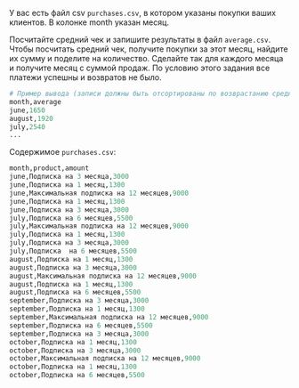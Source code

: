 У вас есть файл csv `purchases.csv`, в котором указаны покупки ваших клиентов. В колонке month указан месяц. 

Посчитайте средний чек и запишите результаты в файл `average.csv`. 
Чтобы посчитать средний чек, получите покупки за этот месяц, найдите их сумму и поделите на количество. Сделайте так для каждого месяца и получите месяц с суммой продаж. 
По условию этого задания все платежи успешны и возвратов не было.


```python
# Пример вывода (записи должны быть отсортированы по возврастанию среднего чека):
month,average
june,1650
august,1920
july,2540
...
```

Содержимое `purchases.csv`:
```python
month,product,amount
june,Подписка на 3 месяца,3000
june,Подписка на 1 месяц,1300
june,Максимальная подписка на 12 месяцев,9000
june,Подписка на 1 месяц,1300
june,Подписка на 3 месяца,3000
july,Подписка на 6 месяцев,5500
july,Максимальная подписка на 12 месяцев,9000
july,Подписка на 1 месяц,1300
july,Подписка на 3 месяца,3000
july,Подписка  на 6 месяцев,5500
august,Подписка на 1 месяц,1300
august,Подписка на 3 месяца,3000
august,Максимальная подписка на 12 месяцев,9000
august,Подписка на 1 месяц,1300
august,Подписка на 6 месяцев,5500
september,Подписка на 3 месяца,3000
september,Подписка на 1 месяц,1300
september,Максимальная подписка на 12 месяцев,9000
september,Подписка на 6 месяцев,5500
september,Подписка на 3 месяца,3000
october,Подписка на 1 месяц,1300
october,Подписка на 3 месяца,3000
october,Максимальная подписка на 12 месяцев,9000
october,Подписка на 1 месяц,1300
october,Подписка на 6 месяцев,5500
```